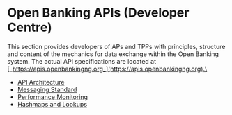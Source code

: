 # Open Banking APIs (Developer Centre)

This section provides developers of APs and TPPs with principles, structure and content of the mechanics for data exchange within the Open Banking system. The actual API specifications are located at [_https://apis.openbankingng.org_](https://apis.openbankingng.org).\


* [API Architecture](api-architecture.md)
* [Messaging Standard](messaging-standard.md)
* [Performance Monitoring](performance-monitoring.md)
* [Hashmaps and Lookups](hashmaps-and-lookups.md)
